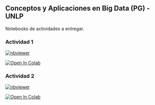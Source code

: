 ## Conceptos y Aplicaciones en Big Data (PG) - UNLP
 Notebooks de actividades a entregar.

### Actividad 1
[![nbviewer](https://raw.githubusercontent.com/jupyter/design/master/logos/Badges/nbviewer_badge.svg)](https://github.com/tvillani22/BD_UNLP/blob/master/Actividad1.ipynb?flush_cache=true)

[![Open In Colab](https://colab.research.google.com/assets/colab-badge.svg)](https://github.com/tvillani22/BD_UNLP/blob/master/Actividad1.ipynb)


### Actividad 2
[![nbviewer](https://raw.githubusercontent.com/jupyter/design/master/logos/Badges/nbviewer_badge.svg)](https://github.com/tvillani22/BD_UNLP/blob/master/Actividad2.ipynb?flush_cache=true)

[![Open In Colab](https://colab.research.google.com/assets/colab-badge.svg)](https://github.com/tvillani22/BD_UNLP/blob/master/Actividad2.ipynb)
